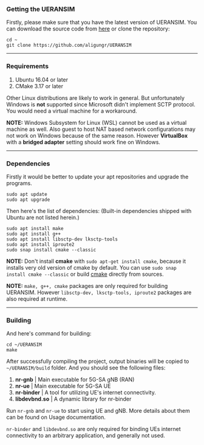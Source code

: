 ### Getting the UERANSIM

Firstly, please make sure that you have the latest version of UERANSIM. You can download the source code from [here](https://github.com/aligungr/UERANSIM/releases) or clone the repository:

```
cd ~
git clone https://github.com/aligungr/UERANSIM
```

---

### Requirements

1. Ubuntu 16.04 or later
2. CMake 3.17 or later

Other Linux distributions are likely to work in general. But unfortunately Windows is **not** supported since Microsoft didn't implement SCTP protocol. You would need a virtual machine for a workaround.

**NOTE:** Windows Subsystem for Linux (WSL) cannot be used as a virtual machine as well. Also guest to host NAT based network configurations may not work on Windows because of the same reason. However **VirtualBox** with a **bridged adapter** setting should work fine on Windows.

---

### Dependencies

Firstly it would be better to update your apt repositories and upgrade the programs.

```
sudo apt update
sudo apt upgrade
```

Then here's the list of dependencies: (Built-in dependencies shipped with Ubuntu are not listed herein.)

```
sudo apt install make
sudo apt install g++
sudo apt install libsctp-dev lksctp-tools
sudo apt install iproute2
sudo snap install cmake --classic
```

**NOTE:** Don't install **cmake** with `sudo apt-get install cmake`, because it installs very old version of cmake by default. You can use `sudo snap install cmake --classic` or build [cmake](https://cmake.org/https://cmake.org/) directly from sources.

**NOTE:** `make, g++, cmake` packages are only required for building UERANSIM. However `libsctp-dev, lksctp-tools, iproute2` packages are also required at runtime.

---

### Building

And here's command for building:

```
cd ~/UERANSIM
make
```

After successfully compiling the project, output binaries will be copied to `~/UERANSIM/build` folder. And you should see the following files:

1. **nr-gnb** | Main executable for 5G-SA gNB (RAN)
2. **nr-ue** | Main executable for 5G-SA UE
3. **nr-binder** | A tool for utilizing UE's internet connectivity.
4. **libdevbnd.so** | A dynamic library for nr-binder

Run `nr-gnb` and `nr-ue` to start using UE and gNB. More details about them can be found on Usage documentation.

`nr-binder` and `libdevbnd.so` are only required for binding UEs internet connectivity to an arbitrary application, and generally not used.